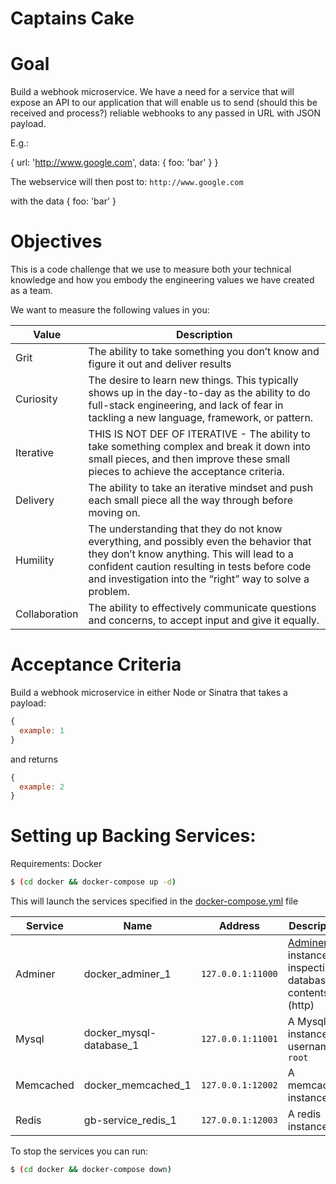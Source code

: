 # Captains Cake

# Goal

Build a webhook microservice. We have a need for a service that will expose an API to our application that will enable us to send (should this be received and process?) reliable webhooks to any passed in URL with JSON payload.

E.g.:

{
  url: 'http://www.google.com',
  data: { foo: 'bar' }
}

The webservice will then post to:
`http://www.google.com`

with the data { foo: 'bar' }


# Objectives

This is a code challenge that we use to measure both your technical knowledge and how you embody the engineering values we have created as a team.

We want to measure the following values in you:

| Value          | Description                 |
|----------------|-----------------------------|
| Grit           | The ability to take something you don’t know and figure it out and deliver results |
| Curiosity      | The desire to learn new things. This typically shows up in the day-to-day as the ability to do full-stack engineering, and lack of fear in tackling a new language, framework, or pattern. |
| Iterative      | THIS IS NOT DEF OF ITERATIVE - The ability to take something complex and break it down into small pieces, and then improve these small pieces to achieve the acceptance criteria. |
| Delivery       | The ability to take an iterative mindset and push each small piece all the way through before moving on.         |
| Humility       | The understanding that they do not know everything, and possibly even the behavior that they don’t know anything. This will lead to a confident caution resulting in tests before code and investigation into the “right” way to solve a problem.                            |
| Collaboration  | The ability to effectively communicate questions and concerns, to accept input and give it equally.           |

# Acceptance Criteria

Build a webhook microservice in either Node or Sinatra that takes a payload:

```javascript
{
  example: 1
}
```

and returns

```javascript
{
  example: 2
}
```

# Setting up Backing Services:
Requirements: Docker

```bash
$ (cd docker && docker-compose up -d)
```

This will launch the services specified in the [docker-compose.yml](./docker/docker-compose.yml) file


| Service          | Name                        | Address           | Description                                                          |
|------------------|-----------------------------|-------------------|----------------------------------------------------------------------|
| Adminer          | docker_adminer_1            | `127.0.0.1:11000` | [Adminer](https://www.adminer.org/) instance for inspecting database contents (http) |
| Mysql         | docker_mysql-database_1  | `127.0.0.1:11001` | A Mysql instance, username is `root`      |
| Memcached        | docker_memcached_1          | `127.0.0.1:12002` | A memcached instance                                                 |
| Redis            | gb-service_redis_1          | `127.0.0.1:12003` | A redis instance                                                     |

To stop the services you can run:
```bash
$ (cd docker && docker-compose down)
```